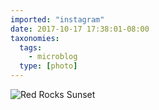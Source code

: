 ```yaml
---
imported: "instagram"
date: 2017-10-17 17:38:01-08:00
taxonomies:
  tags:
    - microblog
  type: [photo]
---
```

![Red Rocks Sunset](/media/images/photos/2017/10/1be9e087a74ca138fabc2562d8a101d4.jpg)

